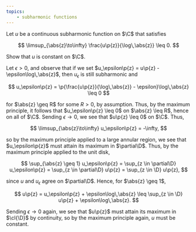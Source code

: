 ```yaml
---
topics:
    - subharmonic functions
---
```


<problem>

Let $u$ be a continuous subharmonic function on $\C$ that satisfies

$$
\limsup_{\abs{z}\to\infty} \frac{u\p{z}}{\log\,\abs{z}} \leq 0.
$$

Show that $u$ is constant on $\C$.

</problem>

<solution>

Let $\epsilon > 0$, and observe that if we set $u_\epsilon\p{z} = u\p{z} - \epsilon\log\,\abs{z}$, then $u_\epsilon$ is still subharmonic and

$$
u_\epsilon\p{z}
    = \p{\frac{u\p{z}}{\log\,\abs{z}} - \epsilon}\log\,\abs{z}
    \leq 0
$$

for $\abs{z} \geq R$ for some $R > 0$, by assumption. Thus, by the maximum principle, it follows that $u_\epsilon\p{z} \leq 0$ on $\abs{z} \leq R$, hence on all of $\C$. Sending $\epsilon \to 0$, we see that $u\p{z} \leq 0$ on $\C$. Thus,

$$
\limsup_{\abs{z}\to\infty} u_\epsilon\p{z} = -\infty,
$$

so by the maximum principle applied to a large annular region, we see that $u_\epsilon\p{z}$ must attain its maximum in $\partial\D$. Thus, by the maximum principle applied to the unit disk,

$$
\sup_{\abs{z} \geq 1} u_\epsilon\p{z}
    = \sup_{z \in \partial\D} u_\epsilon\p{z}
    = \sup_{z \in \partial\D} u\p{z}
    = \sup_{z \in \D} u\p{z},
$$

since $u$ and $u_\epsilon$ agree on $\partial\D$. Hence, for $\abs{z} \geq 1$,

$$
u\p{z}
    = u_\epsilon\p{z} + \epsilon\log\,\abs{z}
    \leq \sup_{z \in \D} u\p{z} + \epsilon\log\,\abs{z}.
$$

Sending $\epsilon \to 0$ again, we see that $u\p{z}$ must attain its maximum in $\cl{\D}$ by continuity, so by the maximum principle again, $u$ must be constant.

</solution>
